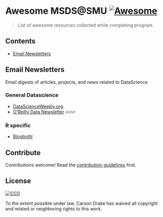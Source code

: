 # Awesome MSDS@SMU [![Awesome](https://awesome.re/badge.svg)](https://awesome.re)

> List of awesome resources collected while completing program.

## Contents

- [Email Newsletters](#Email-Newsletters)

## Email Newsletters

Email digests of articles, projects, and news related to DataScience

### General Datascience  

- [DataScienceWeekly.org](https://www.datascienceweekly.org/newsletters)
- [O'Reilly Data Newsletter](https://www.oreilly.com/topics/data) 🔥🔥🔥

### R specific

- [Blogtrottr](https://blogtrottr.com/)

## Contribute

Contributions welcome! Read the [contribution guidelines](contributing.md) first.


## License

[![CC0](http://mirrors.creativecommons.org/presskit/buttons/88x31/svg/cc-zero.svg)](http://creativecommons.org/publicdomain/zero/1.0)

To the extent possible under law, Carson Drake has waived all copyright and
related or neighboring rights to this work.
